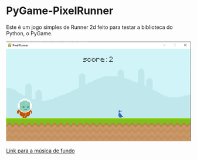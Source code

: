 # PyGame-PixelRunner
Este é um jogo simples de Runner 2d feito para testar a biblioteca do Python, o PyGame.


![Game Print](./assets/readme_img/game_print.png)


[Link para a música de fundo](https://opengameart.org/content/5-chiptunes-action)

